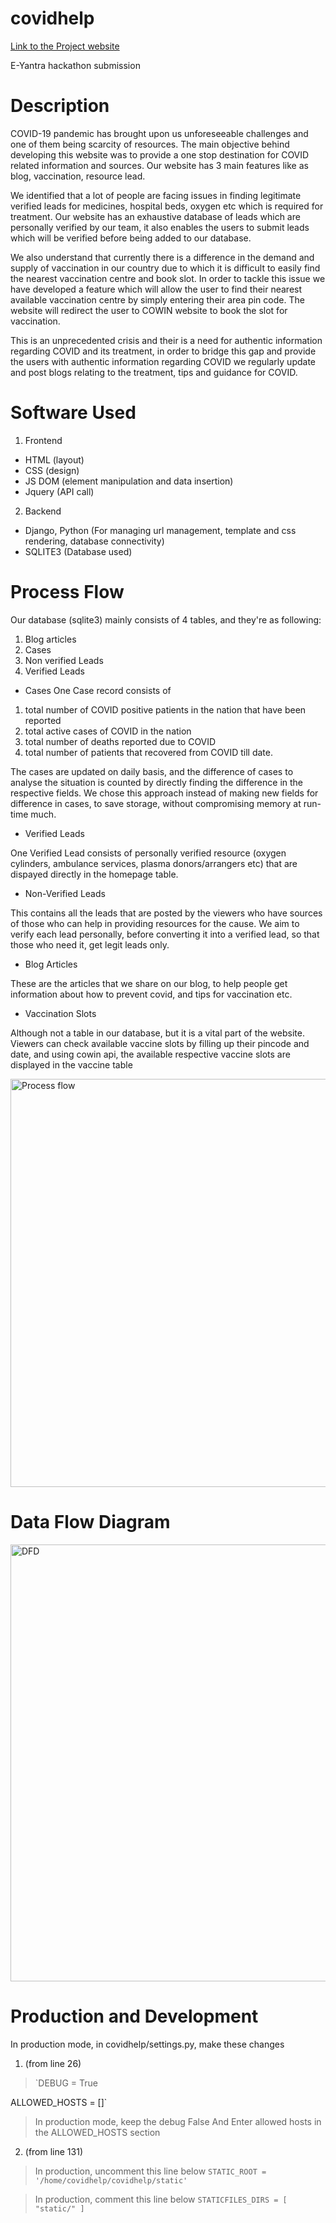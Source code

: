 # covidhelp
[Link to the Project website](https://covidhelp.pythonanywhere.com "CovidHelp")

E-Yantra hackathon submission
# Description
COVID-19 pandemic has brought upon us unforeseeable challenges and one of them being  scarcity of resources. The main objective behind developing this website was to provide a one stop destination for COVID related information and sources. Our website has 3 main features like as blog, vaccination, resource lead. 

We identified that a lot of people are facing issues in finding legitimate verified leads for medicines, hospital beds, oxygen etc which is required for treatment. Our website has an exhaustive database of leads which are personally verified by our team, it also enables the users to submit leads which will be verified before being added to our database. 

We also understand that currently there is a difference in the demand and supply of vaccination in our country due to which it is difficult to easily find the nearest vaccination centre and book slot. In order to tackle this issue we have developed a feature which will allow the user to find their nearest available vaccination centre by simply entering their area pin code. The website will redirect the user to COWIN website to book the slot for vaccination. 

This is an unprecedented crisis and their is a need for authentic information regarding COVID and its treatment, in order to bridge this gap and provide the users with authentic information regarding COVID we regularly update and post blogs relating to the treatment, tips and guidance for COVID. 

# Software Used

1. Frontend
- HTML (layout)
- CSS (design)
- JS DOM (element manipulation and data insertion)
- Jquery (API call)

2. Backend
- Django, Python (For managing url management, template and css rendering, database connectivity)
- SQLITE3 (Database used)

# Process Flow
Our database (sqlite3) mainly consists of 4 tables, and they're as following:
1. Blog articles
2. Cases
3. Non verified Leads
4. Verified Leads

- Cases
One Case record consists of 
1. total number of COVID positive patients in the nation that have been reported
2. total active cases of COVID in the nation
3. total number of deaths reported due to COVID
4. total number of patients that recovered from COVID
till date.

The cases are updated on daily basis, and the difference of cases to analyse the situation is counted by directly finding the difference in the respective fields.
We chose this approach instead of making new fields for difference in cases, to save storage, without compromising memory at run-time much.

- Verified Leads

One Verified Lead consists of personally verified resource (oxygen cylinders, ambulance services, plasma donors/arrangers etc) that are dispayed directly in the homepage table.

- Non-Verified Leads

This contains all the leads that are posted by the viewers who have sources of those who can help in providing resources for the cause.
We aim to verify each lead personally, before converting it into a verified lead, so that those who need it, get legit leads only.

- Blog Articles

These are the articles that we share on our blog, to help people get information about how to prevent covid, and tips for vaccination etc.

- Vaccination Slots

Although not a table in our database, but it is a vital part of the website.
Viewers can check available vaccine slots by filling up their pincode and date, and using cowin api, the available respective vaccine slots are displayed in the vaccine table

<img width="653" alt="Process flow" src="https://user-images.githubusercontent.com/77304656/119273138-19f27a80-bc27-11eb-8a58-9099bc2308b5.png">

# Data Flow Diagram
<img width="699" alt="DFD" src="https://user-images.githubusercontent.com/77304656/119273248-99804980-bc27-11eb-8e0e-48b95fdf75c6.png">

# Production and Development
In production mode, in covidhelp/settings.py, make these changes

1) (from line 26)
> `DEBUG = True

ALLOWED_HOSTS = []`

> In production mode, keep the debug False
> And Enter allowed hosts in the ALLOWED_HOSTS section

2) (from line 131)
> In production, uncomment this line below
`STATIC_ROOT = '/home/covidhelp/covidhelp/static'`

> In production, comment this line below
`STATICFILES_DIRS = [
    "static/"
]`
